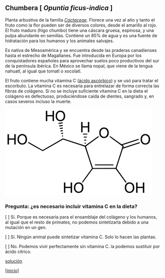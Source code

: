 
## Chumbera [ *Opuntia ficus-indica* ]

Planta arbustiva de la familia [*Cactaceae*](http://www.floraiberica.es/PHP/familias_lista_.php?familia=Cactaceae). 
Florece una vez al año y tanto el fruto como la flor pueden ser de diversos colores, desde el amarillo al rojo. El fruto maduro (higo chumbo) tiene una cáscara gruesa, espinosa, y una pulpa abundante en semillas. Contiene un 85% de agua y es una fuente de hidratación para los humanos y los animales salvajes.

Es nativa de Mesoamérica y se encuentra desde las praderas canadienses hasta el estrecho de Magallanes. Fue introducida en Europa por los conquistadores españoles para aprovechar suelos poco productivos del sur de la península ibérica. En México se llama nopal, que viene de la lengua nahuatl, al igual que tomatl o xocolatl.

El fruto contiene mucha vitamina C ([ácido ascórbico](https://es.wikipedia.org/wiki/%C3%81cido_asc%C3%B3rbico)) 
y se usó para tratar el escorbuto. La vitamina C es necesaria para entrelazar de forma correcta las fibras de colágeno. Si no se incluye suficiente vitamina C en la dieta el colágeno es defectuoso, produciéndose caída de dientes, sangrado y, en casos severos incluso la muerte.

![](./pics/acido_ascorbico.png)


### Pregunta: ¿es necesario incluir vitamina C en la dieta?

 [ ] Sí. Porque es necesaria para el ensamblaje del colágeno y los humanos, al igual que el resto de primates, no podemos sintetizarla debido a una mutación en un gen.

 [ ] Sí. Ningún animal puede sintetizar vitamina C. Solo lo hacen las plantas.

 [ ] No. Podemos vivir perfectamente sin vitamina C. la podemos sustituir por ácido cítrico.


[solución](./Opuntia_ficus-indica_solucion.md)


[[inicio]](https://eead-csic-compbio.github.io/plantoquimica)

